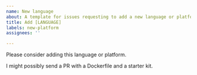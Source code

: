 ```yaml
---
name: New language
about: A template for issues requesting to add a new language or platform.
title: Add [LANGUAGE]
labels: new-platform
assignees: ''

---
```


Please consider adding this language or platform.

I might possibly send a PR with a Dockerfile and a starter kit.
